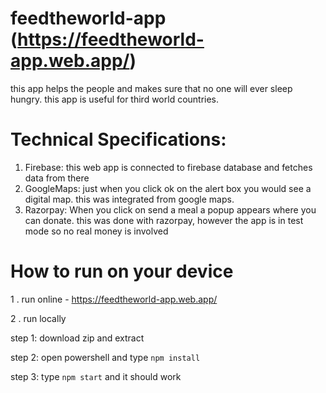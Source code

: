 # feedtheworld-app (https://feedtheworld-app.web.app/)
this app helps the people and makes sure that no one will ever sleep hungry. this app is useful for third world countries.

# Technical Specifications:
1. Firebase: this web app is connected to firebase database and fetches data from there
2. GoogleMaps: just when you click ok on the alert box you would see a digital map. this was integrated from google maps.
3. Razorpay: When you click on send a meal a popup appears where you can donate. this was done with razorpay, however the app is in test mode so no real money is involved

# How to run on your device
1 . run online - https://feedtheworld-app.web.app/

2 . run locally 

step 1: download zip and extract

step 2: open powershell and type `npm install`

step 3: type `npm start` and it should work
